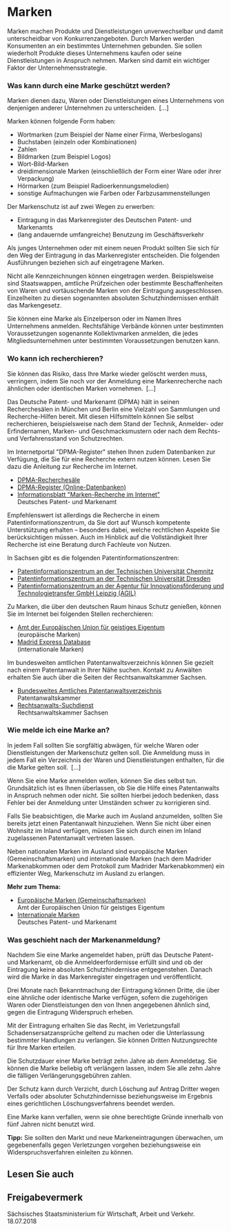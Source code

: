 # Marken

Marken machen Produkte und Dienstleistungen unverwechselbar und damit unterscheidbar von Konkurrenzangeboten. Durch Marken werden Konsumenten an ein bestimmtes Unternehmen gebunden. Sie sollen wiederholt Produkte dieses Unternehmens kaufen oder seine Dienstleistungen in Anspruch nehmen. Marken sind damit ein wichtiger Faktor der Unternehmensstrategie.

### Was kann durch eine Marke geschützt werden?

Marken dienen dazu, Waren oder Dienstleistungen eines Unternehmens von denjenigen anderer Unternehmen zu unterscheiden. [...]

Marken können folgende Form haben:

* Wortmarken (zum Beispiel der Name einer Firma, Werbeslogans)
* Buchstaben (einzeln oder Kombinationen)
* Zahlen
* Bildmarken (zum Beispiel Logos)
* Wort-Bild-Marken
* dreidimensionale Marken (einschließlich der Form einer Ware oder ihrer Verpackung)
* Hörmarken (zum Beispiel Radioerkennungsmelodien)
* sonstige Aufmachungen wie Farben oder Farbzusammenstellungen

Der Markenschutz ist auf zwei Wegen zu erwerben:

* Eintragung in das Markenregister des Deutschen Patent- und Markenamts
* (lang andauernde umfangreiche) Benutzung im Geschäftsverkehr

Als junges Unternehmen oder mit einem neuen Produkt sollten Sie sich für den Weg der Eintragung in das Markenregister entscheiden. Die folgenden Ausführungen beziehen sich auf eingetragene Marken.

Nicht alle Kennzeichnungen können eingetragen werden. Beispielsweise sind Staatswappen, amtliche Prüfzeichen oder bestimmte Beschaffenheiten von Waren und vortäuschende Marken von der Eintragung ausgeschlossen. Einzelheiten zu diesen sogenannten absoluten Schutzhindernissen enthält das Markengesetz.

Sie können eine Marke als Einzelperson oder im Namen Ihres Unternehmens anmelden. Rechtsfähige Verbände können unter bestimmten Voraussetzungen sogenannte Kollektivmarken anmelden, die jedes Mitgliedsunternehmen unter bestimmten Voraussetzungen benutzen kann.

### Wo kann ich recherchieren?

Sie können das Risiko, dass Ihre Marke wieder gelöscht werden muss, verringern, indem Sie noch vor der Anmeldung eine Markenrecherche nach ähnlichen oder identischen Marken vornehmen. [...]

Das Deutsche Patent- und Markenamt (DPMA) hält in seinen Recherchesälen in München und Berlin eine Vielzahl von Sammlungen und Recherche-Hilfen bereit. Mit diesen Hilfsmitteln können Sie selbst recherchieren, beispielsweise nach dem Stand der Technik, Anmelder- oder Erfindernamen, Marken- und Geschmacksmustern oder nach dem Rechts- und Verfahrensstand von Schutzrechten.

Im Internetportal "DPMA-Register" stehen Ihnen zudem Datenbanken zur Verfügung, die Sie für eine Recherche extern nutzen können. Lesen Sie dazu die Anleitung zur Recherche im Internet.

* [DPMA-Recherchesäle](https://www.dpma.de/service/kundenservice/recherchesaele/index.html)
* [DPMA-Register (Online-Datenbanken)](http://register.dpma.de/)
* [Informationsblatt "Marken-Recherche im Internet"](https://www.dpma.de/docs/dpma/veroeffentlichungen/2/180124_flyermarken-recherche_dt_internet_nichtbarrie.pdf)  
   Deutsches Patent- und Markenamt

Empfehlenswert ist allerdings die Recherche in einem Patentinformationszentrum, da Sie dort auf Wunsch kompetente Unterstützung erhalten – besonders dabei, welche rechtlichen Aspekte Sie berücksichtigen müssen. Auch im Hinblick auf die Vollständigkeit Ihrer Recherche ist eine Beratung durch Fachleute von Nutzen.

In Sachsen gibt es die folgenden Patentinformationszentren:

* [Patentinformationszentrum an der Technischen Universität Chemnitz](http://www.bibliothek.tu-chemnitz.de/piz/index.html)
* [Patentinformationszentrum an der Technischen Universität Dresden](https://tu-dresden.de/forschung/transfer/schutzrechte/patentinformationszentrum)
* [Patentinformationszentrum an der Agentur für Innovationsförderung und Technologietransfer GmbH Leipzig (AGIL)](http://www.agil-leipzig.de/Patent.htm)

Zu Marken, die über den deutschen Raum hinaus Schutz genießen, können Sie im Internet bei folgenden Stellen recherchieren:

* [Amt der Europäischen Union für geistiges Eigentum](https://euipo.europa.eu/ohimportal/de "Amt der Europäischen Union für geistiges Eigentum")  
   (europäische Marken)
* [Madrid Express Database](http://www.wipo.int/madrid/en/services/madrid_express.htm "Datenbank der WIPO über internationale Marken (WIPO)")  
   (internationale Marken)

Im bundesweiten amtlichen Patentanwaltsverzeichnis können Sie gezielt nach einem Patentanwalt in Ihrer Nähe suchen. Kontakt zu Anwälten erhalten Sie auch über die Seiten der Rechtsanwaltskammer Sachsen.

* [Bundesweites Amtliches Patentanwaltsverzeichnis](http://www.patentanwaltsregister.com/)  
   Patentanwaltskammer
* [Rechtsanwalts-Suchdienst](http://www.rak-sachsen.de/fuer-buerger/anwaltssuche/ "Rechtsanwalt-Suchdienst")  
   Rechtsanwaltskammer Sachsen

### Wie melde ich eine Marke an?

In jedem Fall sollten Sie sorgfältig abwägen, für welche Waren oder Dienstleistungen der Markenschutz gelten soll. Die Anmeldung muss in jedem Fall ein Verzeichnis der Waren und Dienstleistungen enthalten, für die die Marke gelten soll. [...]

Wenn Sie eine Marke anmelden wollen, können Sie dies selbst tun. Grundsätzlich ist es Ihnen überlassen, ob Sie die Hilfe eines Patentanwalts in Anspruch nehmen oder nicht. Sie sollten hierbei jedoch bedenken, dass Fehler bei der Anmeldung unter Umständen schwer zu korrigieren sind.

Falls Sie beabsichtigen, die Marke auch im Ausland anzumelden, sollten Sie bereits jetzt einen Patentanwalt hinzuziehen. Wenn Sie nicht über einen Wohnsitz im Inland verfügen, müssen Sie sich durch einen im Inland zugelassenen Patentanwalt vertreten lassen.

Neben nationalen Marken im Ausland sind europäische Marken (Gemeinschaftsmarken) und internationale Marken (nach dem Madrider Markenabkommen oder dem Protokoll zum Madrider Markenabkommen) ein effizienter Weg, Markenschutz im Ausland zu erlangen.

**Mehr zum Thema:**

* [Europäische Marken (Gemeinschaftsmarken)](https://euipo.europa.eu/ohimportal/de/trade-marks "Informationsseite zu Unionsmarken")  
  Amt der Europäischen Union für geistiges Eigentum
* [Internationale Marken](https://www.dpma.de/marke/formulare/internationalemarkenregistrierung/index.html)  
   Deutsches Patent- und Markenamt

### Was geschieht nach der Markenanmeldung?

Nachdem Sie eine Marke angemeldet haben, prüft das Deutsche Patent- und Markenamt, ob die Anmeldeerfordernisse erfüllt sind und ob der Eintragung keine absoluten Schutzhindernisse entgegenstehen. Danach wird die Marke in das Markenregister eingetragen und veröffentlicht.

Drei Monate nach Bekanntmachung der Eintragung können Dritte, die über eine ähnliche oder identische Marke verfügen, sofern die zugehörigen Waren oder Dienstleistungen den von Ihnen angegebenen ähnlich sind, gegen die Eintragung Widerspruch erheben.

Mit der Eintragung erhalten Sie das Recht, im Verletzungsfall Schadensersatzansprüche geltend zu machen oder die Unterlassung bestimmter Handlungen zu verlangen. Sie können Dritten Nutzungsrechte für Ihre Marken erteilen.

Die Schutzdauer einer Marke beträgt zehn Jahre ab dem Anmeldetag. Sie können die Marke beliebig oft verlängern lassen, indem Sie alle zehn Jahre die fälligen Verlängerungsgebühren zahlen.

Der Schutz kann durch Verzicht, durch Löschung auf Antrag Dritter wegen Verfalls oder absoluter Schutzhindernisse beziehungsweise im Ergebnis eines gerichtlichen Löschungsverfahrens beendet werden.

Eine Marke kann verfallen, wenn sie ohne berechtigte Gründe innerhalb von fünf Jahren nicht benutzt wird.

**Tipp:** Sie sollten den Markt und neue Markeneintragungen überwachen, um gegebenenfalls gegen Verletzungen vorgehen beziehungsweise ein Widerspruchsverfahren einleiten zu können.

## Lesen Sie auch

## Freigabevermerk

Sächsisches Staatsministerium für Wirtschaft, Arbeit und Verkehr. 18.07.2018
